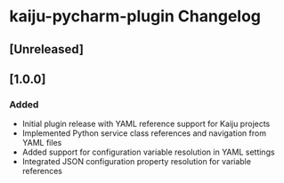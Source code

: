 <!-- Keep a Changelog guide -> https://keepachangelog.com -->

# kaiju-pycharm-plugin Changelog


## [Unreleased]

## [1.0.0]
### Added
- Initial plugin release with YAML reference support for Kaiju projects
- Implemented Python service class references and navigation from YAML files
- Added support for configuration variable resolution in YAML settings
- Integrated JSON configuration property resolution for variable references